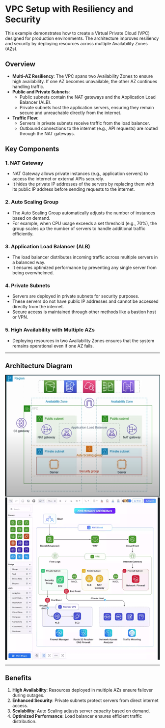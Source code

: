 
# VPC Setup with Resiliency and Security

This example demonstrates how to create a Virtual Private Cloud (VPC) designed for production environments. The architecture improves resiliency and security by deploying resources across multiple Availability Zones (AZs).

## Overview
- **Multi-AZ Resiliency**: The VPC spans two Availability Zones to ensure high availability. If one AZ becomes unavailable, the other AZ continues handling traffic.
- **Public and Private Subnets**:
  - Public subnets contain the NAT gateways and the Application Load Balancer (ALB).
  - Private subnets host the application servers, ensuring they remain secure and unreachable directly from the internet.
- **Traffic Flow**:
  - Servers in private subnets receive traffic from the load balancer.
  - Outbound connections to the internet (e.g., API requests) are routed through the NAT gateways.

## Key Components

### 1. **NAT Gateway**
- NAT Gateway allows private instances (e.g., application servers) to access the internet or external APIs securely.
- It hides the private IP addresses of the servers by replacing them with its public IP address before sending requests to the internet.

### 2. **Auto Scaling Group**
- The Auto Scaling Group automatically adjusts the number of instances based on demand.
- For example, when CPU usage exceeds a set threshold (e.g., 70%), the group scales up the number of servers to handle additional traffic efficiently.

### 3. **Application Load Balancer (ALB)**
- The load balancer distributes incoming traffic across multiple servers in a balanced way.
- It ensures optimized performance by preventing any single server from being overwhelmed.

### 4. **Private Subnets**
- Servers are deployed in private subnets for security purposes.
- These servers do not have public IP addresses and cannot be accessed directly from the internet.
- Secure access is maintained through other methods like a bastion host or VPN.

### 5. **High Availability with Multiple AZs**
- Deploying resources in two Availability Zones ensures that the system remains operational even if one AZ fails.

---

## Architecture Diagram
![VPC Architecture Diagram](vpc.png)
![VPC Architecture Diagram](dd.png)

---

## Benefits
1. **High Availability**: Resources deployed in multiple AZs ensure failover during outages.
2. **Enhanced Security**: Private subnets protect servers from direct internet access.
3. **Scalability**: Auto Scaling adjusts server capacity based on demand.
4. **Optimized Performance**: Load balancer ensures efficient traffic distribution.
